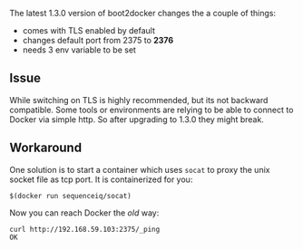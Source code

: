 The latest 1.3.0 version of boot2docker changes the a couple of things:

- comes with TLS enabled by default
- changes default port from 2375 to **2376**
- needs 3 env variable to be set

## Issue

While switching on TLS is highly recommended, but its not backward compatible.
Some tools or environments are relying to be able to connect to Docker
via simple http. So after upgrading to 1.3.0 they might break.

## Workaround

One solution is to start a container which uses `socat` to proxy the unix
socket file as tcp port. It is containerized for you:

```
$(docker run sequenceiq/socat)
```

Now you can reach Docker the *old* way:

```
curl http://192.168.59.103:2375/_ping
OK
```
